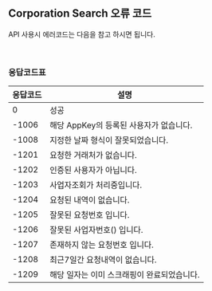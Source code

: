 ## Corporation Search 오류 코드

API 사용시 에러코드는 다음을 참고 하시면 됩니다.

<br/>

### 응답코드표
|응답코드|설명|
|---|---|
|0|성공|
|-1006|해당 AppKey의 등록된 사용자가 없습니다.|
|-1008|지정한 날짜 형식이 잘못되었습니다.|
|-1201|요청한 거래처가 없습니다.|
|-1202|인증된 사용자가 아닙니다.|
|-1203|사업자조회가 처리중입니다.|
|-1204|요청된 내역이 없습니다.|
|-1205|잘못된 요청번호 입니다.|
|-1206|잘못된 사업자번호() 입니다.|
|-1207|존재하지 않는 요청번호 입니다.|
|-1208|최근7일간 요청내역이 없습니다.|
|-1209|해당 일자는 이미 스크래핑이 완료되었습니다.|
